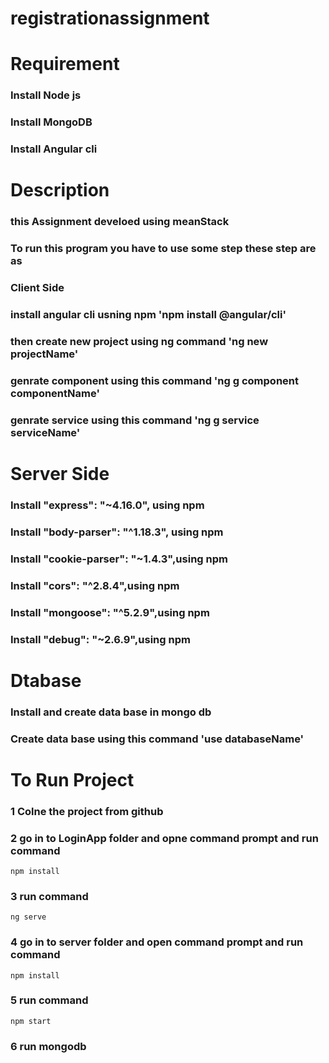 # registrationassignment
# Requirement
### Install Node js
### Install MongoDB
### Install Angular cli
# Description
### this Assignment develoed using meanStack
### To run this program you have to use some step these step are as
### Client Side
### install angular cli usning npm 'npm install @angular/cli'
### then create new project using ng command 'ng new projectName'
### genrate component using this command 'ng g component componentName'
### genrate service using this command 'ng g service serviceName'
 
# Server Side
### Install "express": "~4.16.0", using npm
### Install "body-parser": "^1.18.3", using npm
### Install "cookie-parser": "~1.4.3",using npm
### Install "cors": "^2.8.4",using npm
### Install "mongoose": "^5.2.9",using npm
### Install "debug": "~2.6.9",using npm
# Dtabase
### Install and create data base in mongo db
### Create data base using this command 'use databaseName'
# To Run Project

### 1 Colne the project from github
### 2 go in to  LoginApp folder and opne command prompt and run command
 ```npm install``` 
### 3 run command 
 ```ng serve```
### 4 go in to server folder and open  command prompt and run command 
 ```npm install```
### 5 run command 
```npm start```
### 6 run mongodb
